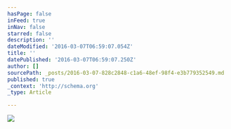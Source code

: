 ```yaml
---
hasPage: false
inFeed: true
inNav: false
starred: false
description: ''
dateModified: '2016-03-07T06:59:07.054Z'
title: ''
datePublished: '2016-03-07T06:59:07.250Z'
author: []
sourcePath: _posts/2016-03-07-828c2848-c1a6-48ef-98f4-e3b779352549.md
published: true
_context: 'http://schema.org'
_type: Article

---
```

![](https://the-grid-user-content.s3-us-west-2.amazonaws.com/90aed3db-d992-4452-8701-f66ed5815261.jpg)